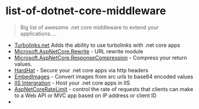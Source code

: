 # list-of-dotnet-core-middleware
>Big list of awesome .net core middleware to extend your applications....

* [Turbolinks.net](https://github.com/TerribleDev/TurboLinks.Net) Adds the ability to use turbolinks with .net core apps
* [Microsoft.AspNetCore.Rewrite](https://github.com/aspnet/BasicMiddleware/tree/dev/src) - URL rewrite module
* [Microsoft.AspNetCore.ResponseCompression](https://github.com/aspnet/BasicMiddleware/tree/dev/src) - Compress your return values.
* [HardHat](https://github.com/TerribleDev/HardHat) - Secure your .net core apps via http headers
* [EmbedImages](https://github.com/TerribleDev/EmbedImageMiddleware) - Convert images from src urls to base64 encoded values
* [IIS Intergration](https://github.com/aspnet/IISIntegration) - Host your .net core apps in IIS
* [AspNetCoreRateLimit](https://github.com/stefanprodan/AspNetCoreRateLimit) - control the rate of requests that clients can make to a Web API or MVC app based on IP address or client ID
* 
